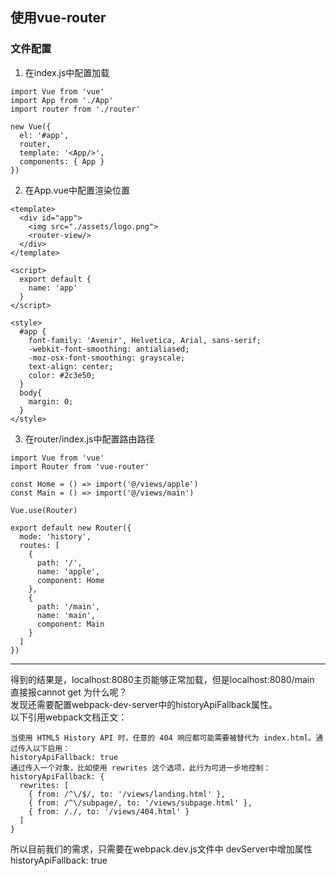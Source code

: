 ## 使用vue-router
### 文件配置
1. 在index.js中配置加载
```
import Vue from 'vue'
import App from './App'
import router from './router'

new Vue({
  el: '#app',
  router,
  template: '<App/>',
  components: { App }
})
```
2. 在App.vue中配置渲染位置
```
<template>
  <div id="app">
    <img src="./assets/logo.png">
    <router-view/>
  </div>
</template>

<script>
  export default {
    name: 'app'
  }
</script>

<style>
  #app {
    font-family: 'Avenir', Helvetica, Arial, sans-serif;
    -webkit-font-smoothing: antialiased;
    -moz-osx-font-smoothing: grayscale;
    text-align: center;
    color: #2c3e50;
  }
  body{
    margin: 0;
  }
</style>
```
3. 在router/index.js中配置路由路径
```
import Vue from 'vue'
import Router from 'vue-router'

const Home = () => import('@/views/apple')
const Main = () => import('@/views/main')

Vue.use(Router)

export default new Router({
  mode: 'history',
  routes: [
    {
      path: '/',
      name: 'apple',
      component: Home
    },
    {
      path: '/main',
      name: 'main',
      component: Main
    }
  ]
})
```
***
得到的结果是，localhost:8080主页能够正常加载，但是localhost:8080/main 直接报cannot get 为什么呢？ <br>
发现还需要配置webpack-dev-server中的historyApiFallback属性。<br>
以下引用webpack文档正文：
```
当使用 HTML5 History API 时，任意的 404 响应都可能需要被替代为 index.html。通过传入以下启用：
historyApiFallback: true
通过传入一个对象，比如使用 rewrites 这个选项，此行为可进一步地控制：
historyApiFallback: {
  rewrites: [
    { from: /^\/$/, to: '/views/landing.html' },
    { from: /^\/subpage/, to: '/views/subpage.html' },
    { from: /./, to: '/views/404.html' }
  ]
}
```
所以目前我们的需求，只需要在webpack.dev.js文件中 devServer中增加属性historyApiFallback: true  
